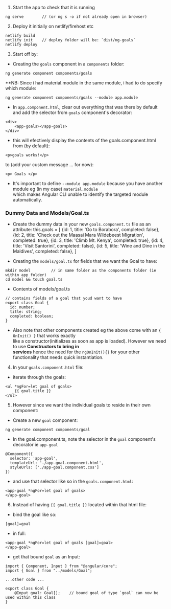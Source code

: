 1. Start the app to check that it is running

```
ng serve        // (or ng s -o if not already open in browser)
```

2. Deploy it initially on netlify/firehost etc

```
netlify build
netlify init    // deploy folder will be: `dist/ng-goals`
netlify deploy
```

3. Start off by:

- Creating the `goals` component in a `components` folder:

```
ng generate component components/goals
```

\*\*NB: Since i had material.module in the same module, i had to do specify which module:

```
ng generate component components/goals --module app.module
```

- In `app.component.html`, clear out everything that was there by default and add the selector from `goals` component's decorator:

```
<div>
    <app-goals></app-goals>
</div>
```

- this will efectively display the contents of the goals.component.html from (by default):

```
<p>goals works!</p>

```

to (add your custom message ... for now):

```
<p> Goals </p>
```

- It's important to define `--module app.module` because you have another module eg (in my case) `material.module`  
  which makes Angular CLI unable to identify the targeted module automatically.

### Dummy Data and Models/Goal.ts

- Create the dummy data in your new `goals.component.ts` file as an attribute:
  this.goals = [
  {id: 1, title: 'Go to Borabora', completed: false},
  {id: 2, title: 'Check out the Maasai Mara Wildebeest Migration', completed: true},
  {id: 3, title: 'Climb Mt. Kenya', completed: true},
  {id: 4, title: 'Visit Santorini', completed: false},
  {id: 5, title: 'Wine and Dine in the Maldives', completed: false},
  ]

- Creating the `models/goal.ts` for fields that we want the Goal to have:

```
mkdir model         // in same folder as the components folder (ie within app folder)
cd model && touch goal.ts
```

- Contents of models/goal.ts

```
// contains fields of a goal that youd want to have
export class Goal {
  id: number;
  title: string;
  completed: boolean;
}

```

- Also note that other components created eg the above come with an `{ OnInit() }` that works exactly  
  like a constructor(initializes as soon as app is loaded). However we need to use **Constructors to bring in  
  services** hence the need for the `ngOnInit(){}` for your other functionality that needs quick instantiation.

4. In your `goals.component.html` file:

- iterate through the goals:

```
<ul *ngFor=let goal of goals>
    {{ goal.title }}
</ul>
```

5. However since we want the individual goals to reside in their own component:

- Create a new `goal` component:

```
ng generate component components/goal
```

- In the goal.component.ts, note the selector in the `goal` component's decorator ie `app-goal`

```
@Component({
  selector: 'app-goal',
  templateUrl: './app-goal.component.html',
  styleUrls: ['./app-goal.component.css']
})
```

- and use that selector like so in the `goals.component.html`:

```
<app-goal *ngFor=let goal of goals>
</app-goal>
```

6. Instead of having `{{ goal.title }}` located within that html file:

- bind the goal like so:

```
[goal]=goal
```

- in full:

```
<app-goal *ngFor=let goal of goals [goal]=goal>
</app-goal>
```

- get that bound `goal` as an Input:

```
import { Component, Input } from "@angular/core";
import { Goal } from "../models/Goal";

...other code ...

export class Goal {
    @Input goal: Goal[];    // bound goal of type `goal` can now be used within this class
}
```
